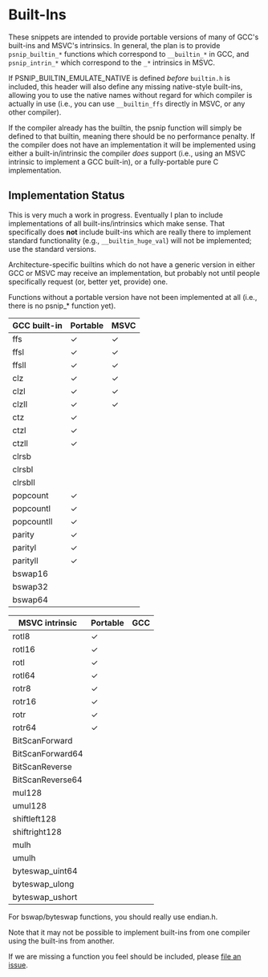 # Built-Ins

These snippets are intended to provide portable versions of many of
GCC's built-ins and MSVC's intrinsics.  In general, the plan is to
provide `psnip_builtin_*` functions which correspond to `__builtin_*`
in GCC, and `psnip_intrin_*` which correspond to the `_*` intrinsics
in MSVC.

If PSNIP_BUILTIN_EMULATE_NATIVE is defined *before* `builtin.h` is
included, this header will also define any missing native-style
built-ins, allowing you to use the native names without regard for
which compiler is actually in use (i.e., you can use `__builtin_ffs`
directly in MSVC, or any other compiler).

If the compiler already has the builtin, the psnip function will
simply be defined to that builtin, meaning there should be no
performance penalty.  If the compiler does not have an implementation
it will be implemented using either a built-in/intrinsic the compiler
*does* support (i.e., using an MSVC intrinsic to implement a GCC
built-in), or a fully-portable pure C implementation.

## Implementation Status

This is very much a work in progress.  Eventually I plan to include
implementations of all built-ins/intrinsics which make sense.  That
specifically does **not** include built-ins which are really there to
implement standard functionality (e.g., `__builtin_huge_val`) will not
be implemented; use the standard versions.

Architecture-specific builtins which do not have a generic version in
either GCC or MSVC may receive an implementation, but probably not
until people specifically request (or, better yet, provide) one.

Functions without a portable version have not been implemented at all
(i.e., there is no psnip_* function yet).

| GCC built-in     | Portable | MSVC |
| ---------------- | -------- | ---- |
| ffs              | ✓        | ✓    |
| ffsl             | ✓        | ✓    |
| ffsll            | ✓        | ✓    |
| clz              | ✓        | ✓    |
| clzl             | ✓        | ✓    |
| clzll            | ✓        | ✓    |
| ctz              | ✓        |      |
| ctzl             | ✓        |      |
| ctzll            | ✓        |      |
| clrsb            |          |      |
| clrsbl           |          |      |
| clrsbll          |          |      |
| popcount         | ✓        |      |
| popcountl        | ✓        |      |
| popcountll       | ✓        |      |
| parity           | ✓        |      |
| parityl          | ✓        |      |
| parityll         | ✓        |      |
| bswap16          |          |      |
| bswap32          |          |      |
| bswap64          |          |      |

| MSVC intrinsic   | Portable | GCC  |
| ---------------- | -------- | ---- |
| rotl8            | ✓        |      |
| rotl16           | ✓        |      |
| rotl             | ✓        |      |
| rotl64           | ✓        |      |
| rotr8            | ✓        |      |
| rotr16           | ✓        |      |
| rotr             | ✓        |      |
| rotr64           | ✓        |      |
| BitScanForward   |          |      |
| BitScanForward64 |          |      |
| BitScanReverse   |          |      |
| BitScanReverse64 |          |      |
| mul128           |          |      |
| umul128          |          |      |
| shiftleft128     |          |      |
| shiftright128    |          |      |
| mulh             |          |      |
| umulh            |          |      |
| byteswap_uint64  |          |      |
| byteswap_ulong   |          |      |
| byteswap_ushort  |          |      |

For bswap/byteswap functions, you should really use endian.h.

Note that it may not be possible to implement built-ins from one
compiler using the built-ins from another.

If we are missing a function you feel should be included, please [file
an issue](https://github.com/nemequ/portable-snippets/issues).
